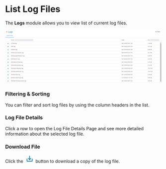 # List Log Files

The **Logs** module allows you to view list of current log files.

![A screen showing list of log files](../../../../../Resources/Images/SM/Library/Logs/Logs-List-Log-Files.png "List of Log Files")

### Filtering & Sorting

You can filter and sort log files by using the column headers in the list.

### Log File Details

Click a row to open the Log File Details Page and see more detailed information about the selected log file.

### Download File

Click the ![Download button](../../../../../Resources/Images/SM/Library/Logs/Download-Button.png "Download") button to download a copy of the log file.

